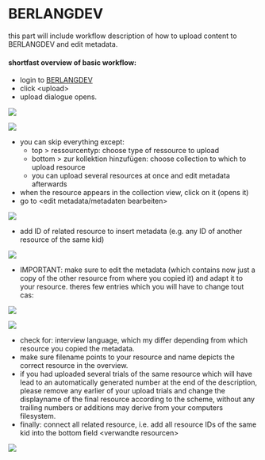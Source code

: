 # BERLANGDEV
this part will include workflow description of how to upload content to BERLANGDEV and edit metadata.

#### shortfast overview of basic workflow:
- login to [BERLANGDEV][1]
- click \<upload\>
- upload dialogue opens.

![][image-1]

![][image-2]

- you can skip everything except: 
	- top \> ressourcentyp: choose type of ressource to upload
	- bottom \> zur kollektion hinzufügen: choose collection to which to upload resource
	- you can upload several resources at once and edit metadata afterwards
- when the resource appears in the collection view, click on it (opens it)
- go to \<edit metadata/metadaten bearbeiten\>

![][image-3]

- add ID of related resource to insert metadata (e.g. any ID of another resource of the same kid)

![][image-4]

- IMPORTANT: make sure to edit the metadata (which contains now just a copy of the other resource from where you copied it) and adapt it to your resource. theres few entries which you will have to change tout cas:

![][image-5]

![][image-6]

- check for: interview language, which my differ depending from which resource you copied the metadata.
- make sure filename points to your resource and name depicts the correct resource in the overview.
- if you had uploaded several trials of the same resource which will have lead to an automatically generated number at the end of the description, please remove any earlier of your upload trials and change the displayname of the final resource according to the scheme, without any trailing numbers or additions may derive from your computers filesystem.
- finally: connect all related resource, i.e. add all resource IDs of the same kid into the bottom field \<verwandte resourcen\>

![][image-7]


[1]:	https://rs.cms.hu-berlin.de/berlangdev/pages/collection_manage.php

[image-1]:	~/Documents/github/school/api/png/ses-overview/berlang_res_type.png
[image-2]:	~/Documents/github/school/api/png/ses-overview/berlang_res_coll.png
[image-3]:	~/Documents/github/school/api/png/ses-overview/berlang_ed_meta.png
[image-4]:	~/Documents/github/school/api/png/ses-overview/berlang_copy_meta.png
[image-5]:	~/Documents/github/school/api/png/ses-overview/berlang_res_name.png
[image-6]:	~/Documents/github/school/api/png/ses-overview/berlang_res_filename.png
[image-7]:	~/Documents/github/school/api/png/ses-overview/berlang_rel_res.png